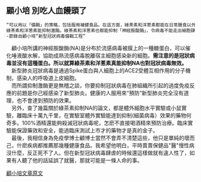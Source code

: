 ## 顧小培 別吃人血饅頭了
```markdown
“可以用以「備戰」的策略，包括服用補健食品。在這方面，綠茶素和洋蔥素都能在日常膳食以外，補充身體之不足。
綠茶素和洋蔥素能抑制激酶。綠茶素和洋蔥素也都能抑制「神經胺酸酶」，令病毒不能走出細胞肆虐，更不會在空氣中傳播。”
-節錄自顧小培“新型冠狀病毒備戰工程”
```
&ensp;&ensp;顧小培所講的神經胺酸酶(NA)是分布於流感病毒被膜上的一種糖蛋白，可以催化唾液酸水解，協助成熟流感病毒脫離宿主細胞感染新的細胞。**需注意的是冠狀病毒並沒有這種蛋白。所以就算綠茶素和洋蔥素真能抑制NA也對冠狀病毒無效。** <br>
&ensp;&ensp;新型肺炎冠狀病毒是通過Spike蛋白與人細胞上的ACE2受體互相作用的分子機制，感染人的呼吸道上皮細胞。<br>
&ensp;&ensp;而所謂抑制激酶更是無稽之談，你要抑制冠狀病毒在肺組織所引起的過度免疫反應的前題是你己經感染了新型肺炎。健康的人服用來“預防”新型肺炎完全沒有道理，也不會達到預防的效果。<br>
&ensp;&ensp;另外，查了幾篇關於綠茶素抑制NA的論文，都是體外細胞水平實驗或小鼠實驗，離臨床十萬九千里，在實驗室體外實驗能達到抑制(細菌病毒）效果的藥物何奇多。100%酒精還能夠殺滅冠狀病毒呢，怎麽不直接喝酒精來預防治療。臨床實驗能保證藥效和安全，能過臨床測試上市才的藥物才是真的金子。<br>
&ensp;&ensp;最後，我相信身為免疫學博士顧博士當然不會弄不清楚這些，他只是單純的壞而己，什麽疾病都推薦那幾種健康食品。我希望他明白，平時賣賣保健品"醫"慢性病沒什麼，反正死不了人。但在新型冠狀病毒肆虐的時候還這樣做就有違人性了，如果有人聽了他的話延誤了就醫，那就可能是一條人命的事。<br>

[顧小培文章原文](https://www.master-insight.com/%e6%96%b0%e5%9e%8b%e5%86%a0%e7%8b%80%e7%97%85%e6%af%92%e5%82%99%e6%88%b0%e5%b7%a5%e7%a8%8b/)
